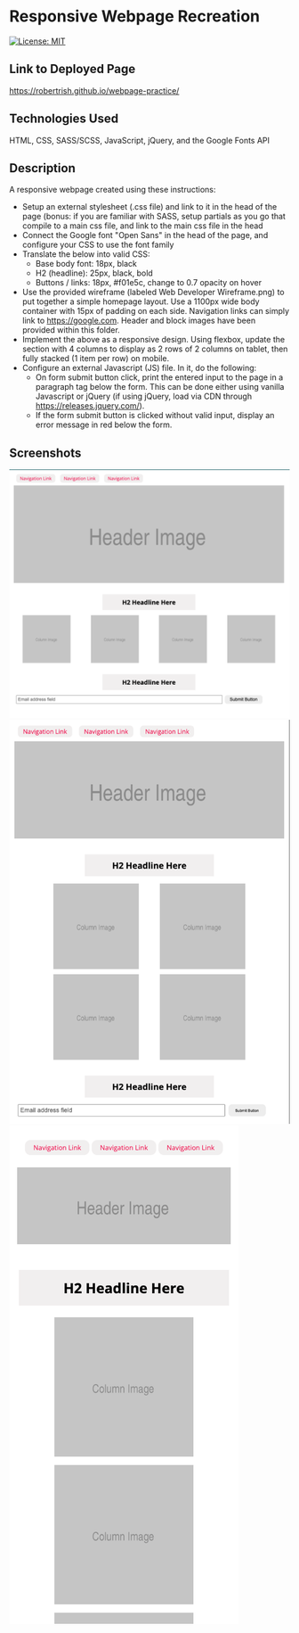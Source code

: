 # Responsive Webpage Recreation
[![License: MIT](https://img.shields.io/badge/License-MIT-yellow.svg)](https://opensource.org/licenses/MIT)

## Link to Deployed Page
https://robertrish.github.io/webpage-practice/

## Technologies Used
HTML, CSS, SASS/SCSS, JavaScript, jQuery, and the Google Fonts API

## Description
A responsive webpage created using these instructions:

- Setup an external stylesheet (.css file) and link to it in the head of the page (bonus: if you are familiar with SASS, setup partials as you go that compile to a main css file, and link to the main css file in the head
- Connect the Google font "Open Sans" in the head of the page, and configure your CSS to use the font family
- Translate the below into valid CSS:
	- Base body font: 18px, black
	- H2 (headline): 25px, black, bold
	- Buttons / links: 18px, #f01e5c, change to 0.7 opacity on hover
- Use the provided wireframe (labeled Web Developer Wireframe.png) to put together a simple homepage layout. Use a 1100px wide body container with 15px of padding on each side. Navigation links can simply link to https://google.com. Header and block images have been provided within this folder.
- Implement the above as a responsive design. Using flexbox, update the section with 4 columns to display as 2 rows of 2 columns on tablet, then fully stacked (1 item per row) on mobile. 
- Configure an external Javascript (JS) file. In it, do the following:
	- On form submit button click, print the entered input to the page in a paragraph tag below the form. This can be done either using vanilla Javascript or jQuery (if using jQuery, load via CDN through https://releases.jquery.com/).
	- If the form submit button is clicked without valid input, display an error message in red below the form.

## Screenshots
![screenshot of app](images/screenshot1.png)
![screenshot of app](images/screenshot2.png)
![screenshot of app](images/screenshot3.png)